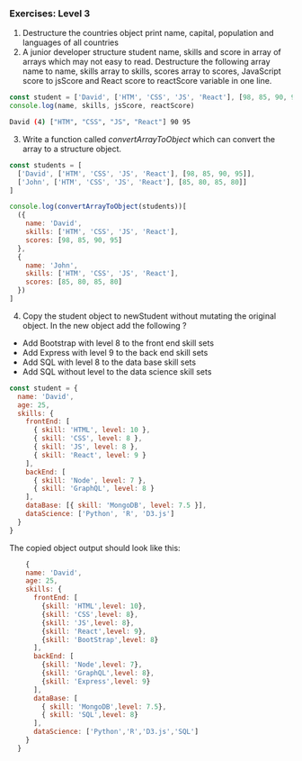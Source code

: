 ### Exercises: Level 3

1. Destructure the countries object print name, capital, population and languages of all countries
2. A junior developer structure student name, skills and score in array of arrays which may not easy to read. Destructure the following array name to name, skills array to skills, scores array to scores, JavaScript score to jsScore and React score to reactScore variable in one line.

```js
const student = ['David', ['HTM', 'CSS', 'JS', 'React'], [98, 85, 90, 95]]
console.log(name, skills, jsScore, reactScore)
```

```sh
David (4) ["HTM", "CSS", "JS", "React"] 90 95
```

3. Write a function called _convertArrayToObject_ which can convert the array to a structure object.

```js
const students = [
  ['David', ['HTM', 'CSS', 'JS', 'React'], [98, 85, 90, 95]],
  ['John', ['HTM', 'CSS', 'JS', 'React'], [85, 80, 85, 80]]
]

console.log(convertArrayToObject(students))[
  ({
    name: 'David',
    skills: ['HTM', 'CSS', 'JS', 'React'],
    scores: [98, 85, 90, 95]
  },
  {
    name: 'John',
    skills: ['HTM', 'CSS', 'JS', 'React'],
    scores: [85, 80, 85, 80]
  })
]
```

4. Copy the student object to newStudent without mutating the original object. In the new object add the following ?

- Add Bootstrap with level 8 to the front end skill sets
- Add Express with level 9 to the back end skill sets
- Add SQL with level 8 to the data base skill sets
- Add SQL without level to the data science skill sets

```js
const student = {
  name: 'David',
  age: 25,
  skills: {
    frontEnd: [
      { skill: 'HTML', level: 10 },
      { skill: 'CSS', level: 8 },
      { skill: 'JS', level: 8 },
      { skill: 'React', level: 9 }
    ],
    backEnd: [
      { skill: 'Node', level: 7 },
      { skill: 'GraphQL', level: 8 }
    ],
    dataBase: [{ skill: 'MongoDB', level: 7.5 }],
    dataScience: ['Python', 'R', 'D3.js']
  }
}
```

The copied object output should look like this:

```js
    {
    name: 'David',
    age: 25,
    skills: {
      frontEnd: [
        {skill: 'HTML',level: 10},
        {skill: 'CSS',level: 8},
        {skill: 'JS',level: 8},
        {skill: 'React',level: 9},
        {skill: 'BootStrap',level: 8}
      ],
      backEnd: [
        {skill: 'Node',level: 7},
        {skill: 'GraphQL',level: 8},
        {skill: 'Express',level: 9}
      ],
      dataBase: [
        { skill: 'MongoDB',level: 7.5},
        { skill: 'SQL',level: 8}
      ],
      dataScience: ['Python','R','D3.js','SQL']
    }
  }

```

